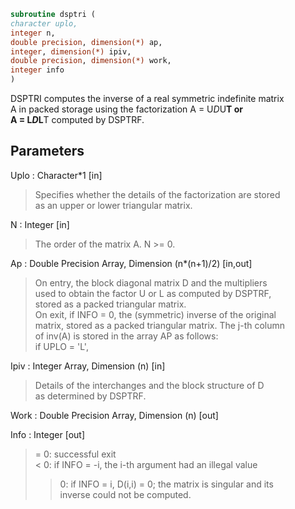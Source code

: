 ```fortran  
subroutine dsptri (  
character uplo,  
integer n,  
double precision, dimension(*) ap,  
integer, dimension(*) ipiv,  
double precision, dimension(*) work,  
integer info  
)  
```  
  
DSPTRI computes the inverse of a real symmetric indefinite matrix  
A in packed storage using the factorization A = U*D*U**T or  
A = L*D*L**T computed by DSPTRF.  
  
## Parameters  
Uplo : Character*1 [in]  
> Specifies whether the details of the factorization are stored  
> as an upper or lower triangular matrix.  
  
N : Integer [in]  
> The order of the matrix A.  N >= 0.  
  
Ap : Double Precision Array, Dimension (n*(n+1)/2) [in,out]  
> On entry, the block diagonal matrix D and the multipliers  
> used to obtain the factor U or L as computed by DSPTRF,  
> stored as a packed triangular matrix.  
> On exit, if INFO = 0, the (symmetric) inverse of the original  
> matrix, stored as a packed triangular matrix. The j-th column  
> of inv(A) is stored in the array AP as follows:  
> if UPLO = 'L',  
  
Ipiv : Integer Array, Dimension (n) [in]  
> Details of the interchanges and the block structure of D  
> as determined by DSPTRF.  
  
Work : Double Precision Array, Dimension (n) [out]  
  
Info : Integer [out]  
> = 0: successful exit  
> < 0: if INFO = -i, the i-th argument had an illegal value  
> > 0: if INFO = i, D(i,i) = 0; the matrix is singular and its  
> inverse could not be computed.  
  
